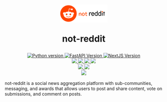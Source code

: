 <h1 align="center">
  <img src="docs/img/logo.png" width="30%" />

not-reddit
</h1>

<p align="center">
    <a href="https://python.org">
        <img src="https://img.shields.io/badge/python-v3.11-blue.svg?logo=python&logoColor=white&label=python" alt="Python version">
    </a>
    <a href="https://fastapi.tiangolo.com/">
        <img src="https://img.shields.io/badge/FastAPI-0.95.1%20-gree.svg?logo=fastapi&logoColor=white&label=fastapi" alt="FastAPI Version">
    </a>
    <a href="https://nextjs.org/">
        <img src="https://img.shields.io/badge/13-black.svg?logo=nextdotjs&logoColor=white&label=next.js" alt="NextJS Version">
    </a>
    <br/>
    <a href="https://github.com/stoyanK7/not-reddit/actions/workflows/pytest.yml">
        <img src="https://github.com/stoyanK7/not-reddit/actions/workflows/pytest.yml/badge.svg"/>
    </a>
    <a href="https://github.com/stoyanK7/not-reddit/actions/workflows/flake8.yml">
        <img src="https://github.com/stoyanK7/not-reddit/actions/workflows/flake8.yml/badge.svg"/>
    </a>
    <a href="https://github.com/stoyanK7/not-reddit/actions/workflows/eslint.yml">
        <img src="https://github.com/stoyanK7/not-reddit/actions/workflows/eslint.yml/badge.svg"/>
    </a>
    <a href="https://github.com/stoyanK7/not-reddit/actions/workflows/shellcheck.yml">
        <img src="https://github.com/stoyanK7/not-reddit/actions/workflows/shellcheck.yml/badge.svg"/>
    </a>
    <br/>
    <a href="https://github.com/stoyanK7/not-reddit/actions/workflows/azure-container-registry.yml">
        <img src="https://github.com/stoyanK7/not-reddit/actions/workflows/azure-container-registry.yml/badge.svg"/>
    </a>
    <a href="https://github.com/stoyanK7/not-reddit/actions/workflows/azure-kubernetes-service.yml">
        <img src="https://github.com/stoyanK7/not-reddit/actions/workflows/azure-kubernetes-service.yml/badge.svg"/>
    </a>
    <br/>
    <a href="https://www.gnu.org/licenses/gpl-3.0">
        <img src="https://img.shields.io/badge/License-GPLv3-blue.svg"/>
    </a>
</p>

not-reddit is a social news aggregation platform with sub-communities, messaging, and awards that
allows users to post and share content, vote on submissions, and comment on posts.
